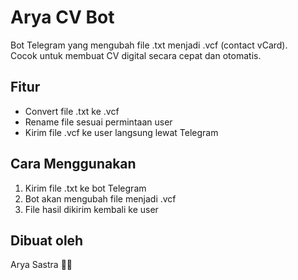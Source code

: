 # Arya CV Bot

Bot Telegram yang mengubah file .txt menjadi .vcf (contact vCard).  
Cocok untuk membuat CV digital secara cepat dan otomatis.

## Fitur
- Convert file .txt ke .vcf
- Rename file sesuai permintaan user
- Kirim file .vcf ke user langsung lewat Telegram

## Cara Menggunakan
1. Kirim file .txt ke bot Telegram
2. Bot akan mengubah file menjadi .vcf
3. File hasil dikirim kembali ke user

## Dibuat oleh
Arya Sastra 🧠✨